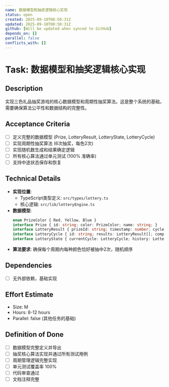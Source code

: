 ```yaml
---
name: 数据模型和抽奖逻辑核心实现
status: open
created: 2025-09-10T08:50:31Z
updated: 2025-09-10T08:50:31Z
github: [Will be updated when synced to GitHub]
depends_on: []
parallel: false
conflicts_with: []
---
```


# Task: 数据模型和抽奖逻辑核心实现

## Description
实现三色礼品抽奖游戏的核心数据模型和周期性抽奖算法。这是整个系统的基础，需要确保算法公平性和数据结构的完整性。

## Acceptance Criteria
- [ ] 定义完整的数据模型 (Prize, LotteryResult, LotteryState, LotteryCycle)
- [ ] 实现周期性抽奖算法 (6次抽奖，每色2次)
- [ ] 实现随机数生成和结果确定逻辑
- [ ] 所有核心算法通过单元测试 (100% 准确率)
- [ ] 支持中途状态保存和恢复

## Technical Details
- **实现位置**: 
  - TypeScript类型定义: `src/types/lottery.ts`
  - 核心逻辑: `src/lib/lotteryEngine.ts`
- **数据模型**:
  ```typescript
  enum PrizeColor { Red, Yellow, Blue }
  interface Prize { id: string; color: PrizeColor; name: string; }
  interface LotteryResult { prizeId: string; timestamp: number; cycleId: string; }
  interface LotteryCycle { id: string; results: LotteryResult[]; completed: boolean; }
  interface LotteryState { currentCycle: LotteryCycle; history: LotteryCycle[]; }
  ```
- **算法要求**: 确保每个周期内每种颜色恰好被抽中2次，随机顺序

## Dependencies
- [ ] 无外部依赖，基础实现

## Effort Estimate
- Size: M
- Hours: 8-12 hours
- Parallel: false (其他任务的基础)

## Definition of Done
- [ ] 数据模型完整定义并导出
- [ ] 抽奖核心算法实现并通过所有测试用例
- [ ] 周期管理逻辑完整实现
- [ ] 单元测试覆盖率 100%
- [ ] 代码审查通过
- [ ] 文档注释完整
